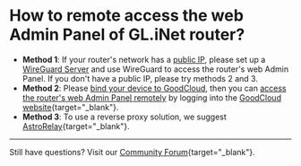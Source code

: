 # How to remote access the web Admin Panel of GL.iNet router?

- **Method 1**: If your router's network has a [public IP](../how_to_check_if_isp_assigns_you_a_public_ip_address), please set up a [WireGuard Server](../wireguard_server) and use WireGuard to access the router's web Admin Panel. If you don't have a public IP, please try methods 2 and 3.
- **Method 2**: Please [bind your device to GoodCloud](../cloud/#setup), then you can [access the router's web Admin Panel remotely](../cloud/#remote-access-web-admin-panel) by logging into the [GoodCloud website](https://www.goodcloud.xyz){target="_blank"}.
- **Method 3**: To use a reverse proxy solution, we suggest [AstroRelay](https://www.astrorelay.com/){target="_blank"}.

---

Still have questions? Visit our [Community Forum](https://forum.gl-inet.com){target="_blank"}.
